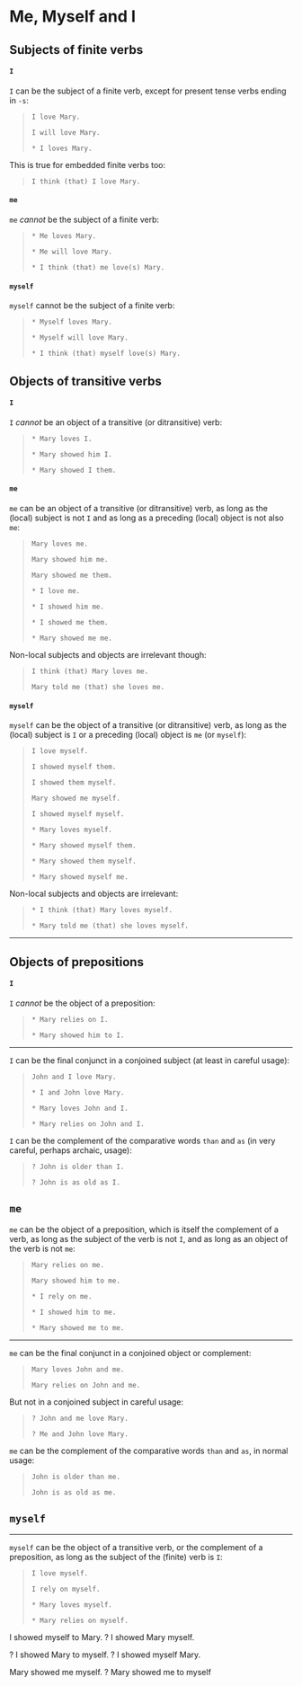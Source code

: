 # Me, Myself and I

## Subjects of finite verbs

#### `I`

`I` can be the subject of a finite verb, except for present tense verbs ending in `-s`:

> `I love Mary.`
>
> `I will love Mary.`
>
> `* I loves Mary.`

This is true for embedded finite verbs too:

> `I think (that) I love Mary.`

#### `me`

`me` *cannot* be the subject of a finite verb:

> `* Me loves Mary.`
>
> `* Me will love Mary.`
>
> `* I think (that) me love(s) Mary.`

#### `myself`

`myself` cannot be the subject of a finite verb:

> `* Myself loves Mary.`
>
> `* Myself will love Mary.`
>
> `* I think (that) myself love(s) Mary.`

## Objects of transitive verbs

#### `I`

`I` *cannot* be an object of a transitive (or ditransitive) verb:

> `* Mary loves I.`
>
> `* Mary showed him I.`
>
> `* Mary showed I them.`

#### `me`

`me` can be an object of a transitive (or ditransitive) verb, as long as the (local) subject is not `I` and as long as a preceding (local) object is not also `me`:

> `Mary loves me.`
>
> `Mary showed him me.`
>
> `Mary showed me them.`
>
> `* I love me.`
> 
> `* I showed him me.`
>
> `* I showed me them.`
>
> `* Mary showed me me.`

Non-local subjects and objects are irrelevant though:

> `I think (that) Mary loves me.`
>
> `Mary told me (that) she loves me.`

#### `myself`

`myself` can be the object of a transitive (or ditransitive) verb, as long as the (local) subject is `I` or a preceding (local) object is `me` (or `myself`):

> `I love myself.`
>
> `I showed myself them.`
>
> `I showed them myself.`
>
> `Mary showed me myself.`
>
> `I showed myself myself.`
>
> `* Mary loves myself.`
>
> `* Mary showed myself them.`
>
> `* Mary showed them myself.`
>
> `* Mary showed myself me.`

Non-local subjects and objects are irrelevant:

> `* I think (that) Mary loves myself.`
>
> `* Mary told me (that) she loves myself.`



----

## Objects of prepositions

#### `I`

`I` *cannot* be the object of a preposition:

> `* Mary relies on I.`
>
> `* Mary showed him to I.`

----

`I` can be the final conjunct in a conjoined subject (at least in careful usage):

> `John and I love Mary.`
>
> `* I and John love Mary.`
>
> `* Mary loves John and I.`
>
> `* Mary relies on John and I.`

`I` can be the complement of the comparative words `than` and `as` (in very careful, perhaps archaic, usage):

> `? John is older than I.`
>
> `? John is as old as I.`

## `me`




`me` can be the object of a preposition, which is itself the complement of a verb, as long as the subject of the verb is not `I`, and as long as an object of the verb is not `me`:

> `Mary relies on me.`
>
> `Mary showed him to me.`
> 
> `* I rely on me.`
>
> `* I showed him to me.`
>
> `* Mary showed me to me.`

---

`me` can be the final conjunct in a conjoined object or complement:

> `Mary loves John and me.`
>
> `Mary relies on John and me.`

But not in a conjoined subject in careful usage:

> `? John and me love Mary.`
>
> `? Me and John love Mary.`

`me` can be the complement of the comparative words `than` and `as`, in normal usage:

> `John is older than me.`
>
> `John is as old as me.`

## `myself`






----

`myself` can be the object of a transitive verb, or the complement of a preposition, as long as the subject of the (finite) verb is `I`:

> `I love myself.`
>
> `I rely on myself.`
> 
> `* Mary loves myself.`
>
> `* Mary relies on myself.`


I showed myself to Mary.
? I showed Mary myself.



? I showed Mary to myself.
? I showed myself Mary.

Mary showed me myself.
? Mary showed me to myself






